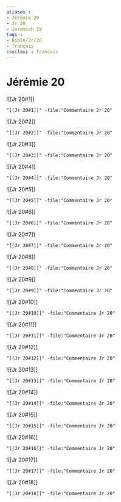 ```yaml
---
aliases : 
- Jérémie 20
- Jr 20
- Jeremiah 20
tags : 
- Bible/Jr/20
- français
cssclass : français
---
```


# Jérémie 20

![[Jr 20#1]]

```query
"[[Jr 20#1]]" -file:"Commentaire Jr 20"
```

![[Jr 20#2]]

```query
"[[Jr 20#2]]" -file:"Commentaire Jr 20"
```

![[Jr 20#3]]

```query
"[[Jr 20#3]]" -file:"Commentaire Jr 20"
```

![[Jr 20#4]]

```query
"[[Jr 20#4]]" -file:"Commentaire Jr 20"
```

![[Jr 20#5]]

```query
"[[Jr 20#5]]" -file:"Commentaire Jr 20"
```

![[Jr 20#6]]

```query
"[[Jr 20#6]]" -file:"Commentaire Jr 20"
```

![[Jr 20#7]]

```query
"[[Jr 20#7]]" -file:"Commentaire Jr 20"
```

![[Jr 20#8]]

```query
"[[Jr 20#8]]" -file:"Commentaire Jr 20"
```

![[Jr 20#9]]

```query
"[[Jr 20#9]]" -file:"Commentaire Jr 20"
```

![[Jr 20#10]]

```query
"[[Jr 20#10]]" -file:"Commentaire Jr 20"
```

![[Jr 20#11]]

```query
"[[Jr 20#11]]" -file:"Commentaire Jr 20"
```

![[Jr 20#12]]

```query
"[[Jr 20#12]]" -file:"Commentaire Jr 20"
```

![[Jr 20#13]]

```query
"[[Jr 20#13]]" -file:"Commentaire Jr 20"
```

![[Jr 20#14]]

```query
"[[Jr 20#14]]" -file:"Commentaire Jr 20"
```

![[Jr 20#15]]

```query
"[[Jr 20#15]]" -file:"Commentaire Jr 20"
```

![[Jr 20#16]]

```query
"[[Jr 20#16]]" -file:"Commentaire Jr 20"
```

![[Jr 20#17]]

```query
"[[Jr 20#17]]" -file:"Commentaire Jr 20"
```

![[Jr 20#18]]

```query
"[[Jr 20#18]]" -file:"Commentaire Jr 20"
```

